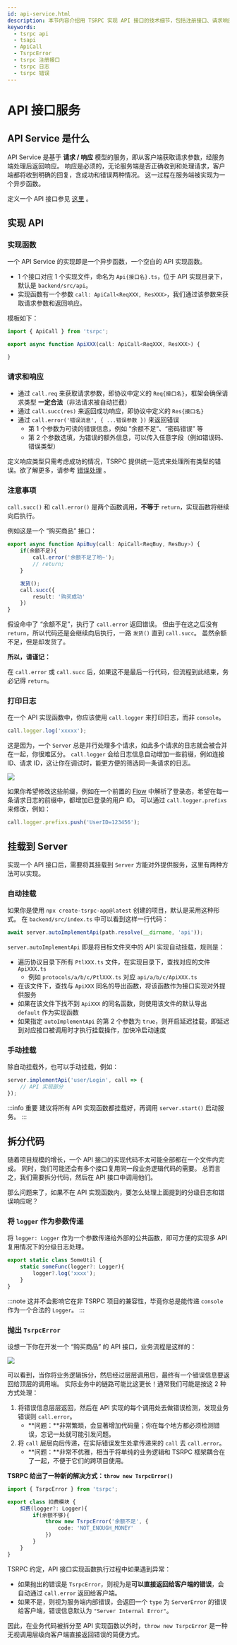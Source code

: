 ```yaml
---
id: api-service.html
description: 本节内容介绍用 TSRPC 实现 API 接口的技术细节，包括注册接口、请求响应、日志管理、错误管理等。
keywords:
  - tsrpc api
  - tsapi
  - ApiCall
  - TsrpcError
  - tsrpc 注册接口
  - tsrpc 日志
  - tsrpc 错误
---
```


# API 接口服务

## API Service 是什么
API Service 是基于 **请求 / 响应** 模型的服务，即从客户端获取请求参数，经服务端处理后返回响应。
响应是必须的，无论服务端是否正确收到和处理请求，客户端都将收到明确的回复，含成功和错误两种情况。
这一过程在服务端被实现为一个异步函数。

定义一个 API 接口参见 [这里](service-proto.html#api-service) 。

## 实现 API

### 实现函数

一个 API Service 的实现即是一个异步函数，一个空白的 API 实现函数。

- 1 个接口对应 1 个实现文件，命名为 `Api{接口名}.ts`，位于 API 实现目录下，默认是 `backend/src/api`。
- 实现函数有一个参数 `call: ApiCall<ReqXXX, ResXXX>`，我们通过该参数来获取请求参数和返回响应。

模板如下：

```ts
import { ApiCall } from 'tsrpc';

export async function ApiXXX(call: ApiCall<ReqXXX, ResXXX>) {

}
```


### 请求和响应

- 通过 `call.req` 来获取请求参数，即协议中定义的 `Req{接口名}`，框架会确保请求类型 **一定合法**（非法请求被自动拦截）
- 通过 `call.succ(res)` 来返回成功响应，即协议中定义的 `Res{接口名}`
- 通过 `call.error('错误消息', { ...错误参数 })` 来返回错误
    - 第 1 个参数为可读的错误信息，例如 “余额不足”、“密码错误” 等
    - 第 2 个参数选填，为错误的额外信息，可以传入任意字段（例如错误码、错误类型）

定义响应类型只需考虑成功的情况，TSRPC 提供统一范式来处理所有类型的错误。欲了解更多，请参考 [错误处理](../engineering/error.html#TsrpcError) 。

### 注意事项
`call.succ()` 和 `call.error()` 是两个函数调用，**不等于** `return`，实现函数将继续向后执行。

例如这是一个 “购买商品” 接口：
```ts
export async function ApiBuy(call: ApiCall<ReqBuy, ResBuy>) {
    if(余额不足){
        call.error('余额不足了哟~');
        // return;
    }

    发货();
    call.succ({
        result: '购买成功'
    })
}
```

假设命中了 “余额不足”，执行了 `call.error` 返回错误。
但由于在这之后没有 `return`，所以代码还是会继续向后执行，一路 `发货()` 直到 `call.succ`。
虽然余额不足，但是却发货了。

**所以，请谨记：**

在 `call.error` 或 `call.succ` 后，如果这不是最后一行代码，但流程到此结束，务必记得 `return`。

### 打印日志
在一个 API 实现函数中，你应该使用 `call.logger` 来打印日志，而非 `console`。

```ts
call.logger.log('xxxxx');
```

这是因为，一个 `Server` 总是并行处理多个请求，如此多个请求的日志就会被合并在一起，你很难区分。
`call.logger` 会给日志信息自动增加一些前缀，例如连接 ID、请求 ID，这让你在调试时，能更方便的筛选同一条请求的日志。

![](assets/log.png)

如果你希望修改这些前缀，例如在一个前置的 [Flow](../flow/flow.html) 中解析了登录态，希望在每一条请求日志的前缀中，都增加已登录的用户 ID。
可以通过 `call.logger.prefixs` 来修改，例如：
```ts
call.logger.prefixs.push('UserID=123456');
```

## 挂载到 Server

实现一个 API 接口后，需要将其挂载到 `Server` 方能对外提供服务，这里有两种方法可以实现。

### 自动挂载

如果你是使用 `npx create-tsrpc-app@latest` 创建的项目，默认是采用这种形式。
在 `backend/src/index.ts` 中可以看到这样一行代码：

```ts
await server.autoImplementApi(path.resolve(__dirname, 'api'));
```

`server.autoImplementApi` 即是将目标文件夹中的 API 实现自动挂载，规则是：
- 遍历协议目录下所有 `PtlXXX.ts` 文件，在实现目录下，查找对应的文件 `ApiXXX.ts`
    - 例如 `protocols/a/b/c/PtlXXX.ts` 对应 `api/a/b/c/ApiXXX.ts`
- 在该文件下，查找与 `ApiXXX` 同名的导出函数，将该函数作为接口实现对外提供服务
- 如果在该文件下找不到 `ApiXXX` 的同名函数，则使用该文件的默认导出 `default` 作为实现函数
- 如果指定 `autoImplementApi` 的第 2 个参数为 `true`，则开启延迟挂载，即延迟到对应接口被调用时才执行挂载操作，加快冷启动速度

### 手动挂载

除自动挂载外，也可以手动挂载，例如：

```ts
server.implementApi('user/Login', call => {
    // API 实现部分
});
```

:::info 重要
建议将所有 API 实现函数都挂载好，再调用 `server.start()` 启动服务。
:::

## 拆分代码

随着项目规模的增长，一个 API 接口的实现代码不太可能全部都在一个文件内完成。
同时，我们可能还会有多个接口复用同一段业务逻辑代码的需要。
总而言之，我们需要拆分代码，然后在 API 接口中调用他们。

那么问题来了，如果不在 API 实现函数内，要怎么处理上面提到的分级日志和错误响应呢？

### 将 `logger` 作为参数传递
将 `logger: Logger` 作为一个参数传递给外部的公共函数，即可方便的实现多 API 复用情况下的分级日志处理。

```ts
export static class SomeUtil {
    static someFunc(logger?: Logger){
        logger?.log('xxxx');
    }
}
```

:::note
这并不会影响它在非 TSRPC 项目的兼容性，毕竟你总是能传递 `console` 作为一个合法的 `Logger`。
:::

### 抛出 `TsrpcError`
设想一下你在开发一个 “购买商品” 的 API 接口，业务流程是这样的：

![](assets/throw-new-error.svg)

可以看到，当你将业务逻辑拆分，然后经过层层调用后，最终有一个错误信息要返回给顶层的调用端。
实际业务中的链路可能比这更长！通常我们可能是按这 2 种方式处理：

1. 将错误信息层层返回，然后在 API 实现的每个调用处去做错误检测，发现业务错误则 `call.error`。
    - **问题：**非常繁琐，会显著增加代码量；你在每个地方都必须检测错误，忘记一处就可能引发问题。
2. 将 `call` 层层向后传递，在实际错误发生处拿传递来的 `call` 去 `call.error`。
    - **问题：**非常不优雅，相当于将单纯的业务逻辑和 TSRPC 框架耦合在了一起，不便于它们的跨项目使用。

**TSRPC 给出了一种新的解决方式：`throw new TsrpcError()`** 

```ts
import { TsrpcError } from 'tsrpc';

export class 扣费模块 {
    扣费(logger?: Logger){
        if(余额不够){
            throw new TsrpcError('余额不足', {
                code: 'NOT_ENOUGH_MONEY'
            })
        }
    }
}
```

TSRPC 约定，API 接口实现函数执行过程中如果遇到异常：
- 如果抛出的错误是 `TsrpcError`，则视为是**可以直接返回给客户端的错误**，会自动通过 `call.error` 返回给客户端。
- 如果不是，则视为服务端内部错误，会返回一个 `type` 为 `ServerError` 的错误给客户端，错误信息默认为 `"Server Internal Error"`。

因此，在业务代码被拆分至 API 实现函数以外时，`throw new TsrpcError` 是一种无视调用层级向客户端直接返回错误的简便方式。
